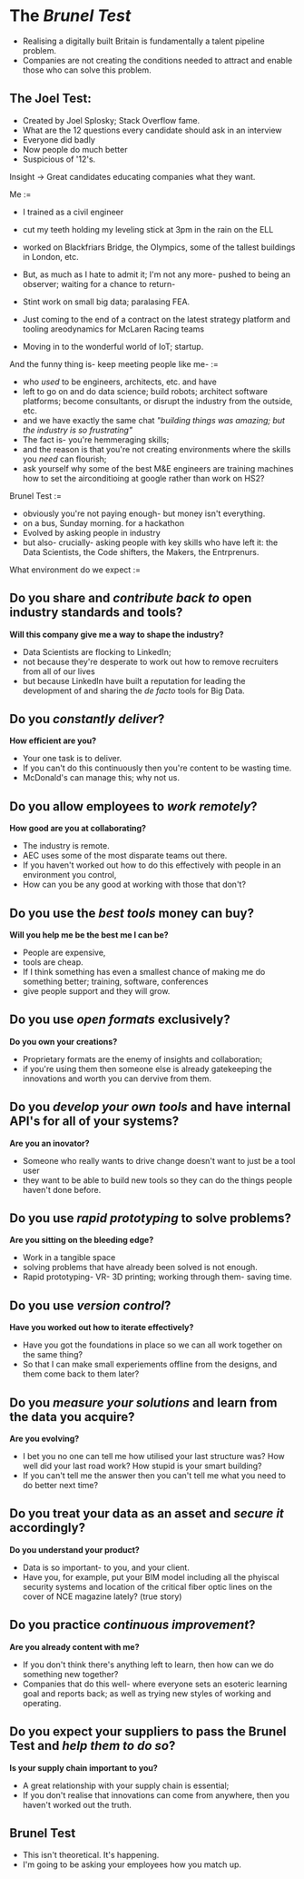 # The *Brunel Test*

- Realising a digitally built Britain is fundamentally a talent pipeline problem.
- Companies are not creating the conditions needed to attract and enable those who can solve this problem.

## The Joel Test:
- Created by Joel Splosky; Stack Overflow fame.
- What are the 12 questions every candidate should ask in an interview
- Everyone did badly
- Now people do much better
- Suspicious of '12's.

Insight -> Great candidates educating companies what they want.

Me :=
- I trained as a civil engineer
- cut my teeth holding my leveling stick at 3pm in the rain on the ELL
- worked on Blackfriars Bridge, the Olympics, some of the tallest buildings in London, etc.

- But, as much as I hate to admit it; I'm not any more- pushed to being an observer; waiting for a chance to return-
- Stint work on small big data; paralasing FEA.
- Just coming to the end of a contract on the latest strategy platform and tooling areodynamics for McLaren Racing teams
- Moving in to the wonderful world of IoT; startup.

And the funny thing is- keep meeting people like me- :=
- who _used_ to be engineers, architects, etc. and have
- left to go on and do data science; build robots; architect software platforms; become consultants, or disrupt the industry from the outside, etc.
- and we have exactly the same chat _"building things was amazing; but the industry is so frustrating"_
- The fact is- you're hemmeraging skills;
- and the reason is that you're not creating environments where the skills you _need_ can flourish;
- ask yourself why some of the best M&E engineers are training machines how to set the airconditioing at google rather than work on HS2?

Brunel Test := 
- obviously you're not paying enough- but money isn't everything.
- on a bus, Sunday morning. for a hackathon
- Evolved by asking people in industry
- but also- crucially- asking people with key skills who have left it: the Data Scientists, the Code shifters, the Makers, the Entrprenurs.

What environment do we expect :=

## Do you share and *contribute back to* open industry standards and tools?

__Will this company give me a way to shape the industry?__

- Data Scientists are flocking to LinkedIn; 
- not because they're desperate to work out how to remove recruiters from all of our lives
- but because LinkedIn have built a reputation for leading the development of and sharing the *de facto* tools for Big Data.

## Do you *constantly deliver*?

__How efficient are you?__

- Your one task is to deliver.
- If you can't do this continuously then you're content to be wasting time.
- McDonald's can manage this; why not us.

## Do you allow employees to *work remotely*?

__How good are you at collaborating?__

- The industry is remote.
- AEC uses some of the most disparate teams out there.
- If you haven't worked out how to do this effectively with people in an environment you control,
- How can you be any good at working with those that don't?

## Do you use the *best tools* money can buy?

__Will you help me be the best me I can be?__

- People are expensive,
- tools are cheap.
- If I think something has even a smallest chance of making me do something better; training, software, conferences
- give people support and they will grow.

## Do you use *open formats* exclusively?

__Do you own your creations?__

- Proprietary formats are the enemy of insights and collaboration;
- if you're using them then someone else is already gatekeeping the innovations and worth you can dervive from them.

## Do you *develop your own tools* and have internal API's for all of your systems?

__Are you an inovator?__

- Someone who really wants to drive change doesn't want to just be a tool user
- they want to be able to build new tools so they can do the things people haven't done before.

## Do you use *rapid prototyping* to solve problems?

__Are you sitting on the bleeding edge?__

- Work in a tangible space
- solving problems that have already been solved is not enough.
- Rapid prototyping- VR- 3D printing; working through them- saving time.

## Do you use *version control*?

__Have you worked out how to iterate effectively?__

- Have you got the foundations in place so we can all work together on the same thing?
- So that I can make small experiements offline from the designs, and them come back to them later?

## Do you *measure your solutions* and learn from the data you acquire?

__Are you evolving?__

- I bet you no one can tell me how utilised your last structure was? How well did your last road work? How stupid is your smart building?
- If you can't tell me the answer then you can't tell me what you need to do better next time?

## Do you treat your data as an asset and *secure it* accordingly?

__Do you understand your product?__

- Data is so important- to you, and your client.
- Have you, for example, put your BIM model including all the phyiscal security systems and location of the critical fiber optic lines on the cover of NCE magazine lately? (true story)

## Do you practice *continuous improvement*?

__Are you already content with me?__

- If you don't think there's anything left to learn, then how can we do something new together? 
- Companies that do this well- where everyone sets an esoteric learning goal and reports back; as well as trying new styles of working and operating.

## Do you expect your suppliers to pass the Brunel Test and *help them to do so*?

__Is your supply chain important to you?__

- A great relationship with your supply chain is essential;
- If you don't realise that innovations can come from anywhere, then you haven't worked out the truth.

## Brunel Test

- This isn't theoretical. It's happening.
- I'm going to be asking your employees how you match up.
